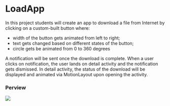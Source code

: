 # LoadApp

In this project students will create an app to download a file from Internet by clicking on a custom-built button where:
 - width of the button gets animated from left to right;
 - text gets changed based on different states of the button;
 - circle gets be animated from 0 to 360 degrees

A notification will be sent once the download is complete. 
When a user clicks on notification, the user lands on detail activity and the notification gets dismissed. 
In detail activity, the status of the download will be displayed and animated via MotionLayout upon opening the activity.


### Perview
<img src="./Preview/app_preview.gif"/>

